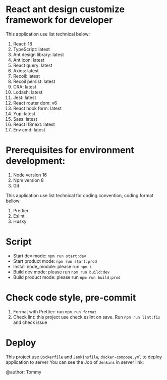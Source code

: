 # React ant design customize framework for developer
This application use list technical below:
1. React: 18
2. TypeScript: latest
3. Ant design library: latest
4. Ant icon: latest
5. React query: latest
6. Axios: latest
7. Recoil: latest
8. Recoil persist: latest
9. CRA: latest
10. Lodash: latest
11. Jest: latest
12. React router dom: v6
13. React hook form: latest
14. Yup: latest
15. Sass: latest
16. React i18next: latest
17. Env cmd: latest

# Prerequisites for environment development:
1. Node version 16
2. Npm version 8
3. Git

This application use list technical for coding convention, coding format bellow:
1. Prettier
2. Eslint
3. Husky

# Script
- Start dev mode: `npm run start:dev`
- Start product mode: `npm run start:prod`
- Install node_module: please run `npm i`
- Build dev mode: please run `npm run build:dev`
- Build product mode: please run `npm run build:prod`

# Check code style, pre-commit
1. Format with Prettier: run `npm run format`
2. Check lint: this project use check eslint on save. Run `npm run lint:fix` and check issue

# Deploy
This project use `Dockerfile` and `Jenkinsfile`, `docker-compose.yml` to deploy application to server
You can see the Job of `Jenkins` in server link:

@author: Tommy